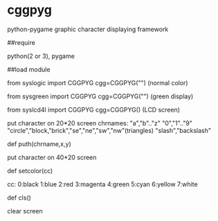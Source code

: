 # cggpyg
python-pygame graphic character displaying framework

##require

python(2 or 3), pygame

##load module

from syslogic import CGGPYG
cgg=CGGPYG("")
(normal color)

from sysgreen import CGGPYG
cgg=CGGPYG("")
(green display)

from syslcd4l import CGGPYG
cgg=CGGPYG()
(LCD screen)

put character on 20*20 screen
chrnames:
"a","b".."z"
"0","1".."9"
"circle","block,"brick","se","ne","sw","nw"(triangles)
"slash","backslash"

def puth(chrname,x,y)

put character on 40*20 screen

def setcolor(cc)

cc:
0:black 1:blue 2:red 3:magenta 4:green 5:cyan 6:yellow 7:white

def cls()

clear screen
